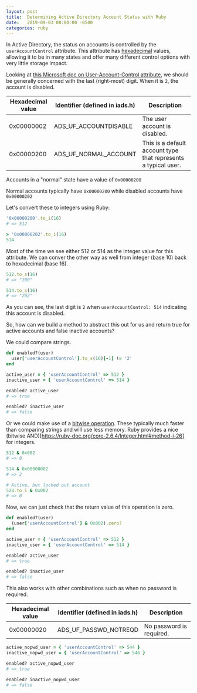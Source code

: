 ```yaml
---
layout: post
title:  Determining Active Directory Account Status with Ruby
date:   2019-09-03 08:00:00 -0500
categories: ruby
---
```


In Active Directory, the status on accounts is controlled by the `userAccountControl` attribute. This attribute has [hexadecimal](https://stackoverflow.com/questions/8186965/what-do-numbers-using-0x-notation-mean) values, allowing it to be in many states and offer many different control options with very little storage impact.

Looking at [this Microsoft doc on User-Account-Control attribute](https://docs.microsoft.com/en-us/windows/win32/adschema/a-useraccountcontrol), we should be generally concerned with the last (right-most) digit. When it is `2`, the account is disabled.

Hexadecimal value|Identifier (defined in iads.h)|Description
-|-|-
0x00000002|ADS_UF_ACCOUNTDISABLE|The user account is disabled.
0x00000200|ADS_UF_NORMAL_ACCOUNT|This is a default account type that represents a typical user.

Accounts in a "normal" state have a value of `0x00000200`

Normal accounts typically have `0x00000200` while disabled accounts have `0x00000202`

Let's convert these to integers using Ruby:

```ruby
'0x00000200'.to_i(16)
# => 512

> '0x00000202'.to_i(16)
514
```

Most of the time we see either 512 or 514 as the integer value for this attribute. We can conver the other way as well from integer (base 10) back to hexadecimal (base 16).

```ruby
512.to_s(16)
# => "200"

514.to_s(16)
# => "202"
```

As you can see, the last digit is `2` when `userAccountControl: 514` indicating this account is disabled.

So, how can we build a method to abstract this out for us and return true for active accounts and false inactive accounts?

We could compare strings.

```ruby
def enabled?(user)
  user['userAccountControl'].to_s(16)[-1] != '2'
end

active_user = { 'userAccountControl' => 512 }
inactive_user = { 'userAccountControl' => 514 }

enabled? active_user
# => true

enabled? inactive_user
# => false
```

Or we could make use of a [bitwise operation](https://en.m.wikipedia.org/wiki/Bitwise_operation). These typically much faster than comparing strings and will use less memory. Ruby provides a nice (bitwise AND)[https://ruby-doc.org/core-2.6.4/Integer.html#method-i-26] for integers.

```ruby
512 & 0x002
# => 0

514 & 0x00000002
# => 2

# Active, but locked out account
528.to_i & 0x002
# => 0
```


Now, we can just check that the return value of this operation is zero.

```ruby
def enabled?(user)
  (user['userAccountControl'] & 0x002).zero?
end
```

```ruby
active_user = { 'userAccountControl' => 512 }
inactive_user = { 'userAccountControl' => 514 }

enabled? active_user
# => true

enabled? inactive_user
# => false
```

This also works with other combinations such as when no password is required.

Hexadecimal value|Identifier (defined in iads.h)|Description
-|-|-
0x00000020|ADS_UF_PASSWD_NOTREQD|No password is required.

```ruby
active_nopwd_user = { 'userAccountControl' => 544 }
inactive_nopwd_user = { 'userAccountControl' => 546 }

enabled? active_nopwd_user
# => true

enabled? inactive_nopwd_user
# => false
```
